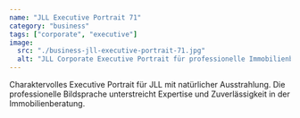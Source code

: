 ```yaml
---
name: "JLL Executive Portrait 71"
category: "business"
tags: ["corporate", "executive"]
image:
  src: "./business-jll-executive-portrait-71.jpg"
  alt: "JLL Corporate Executive Portrait für professionelle Immobilienberatung"
---
```


Charaktervolles Executive Portrait für JLL mit natürlicher Ausstrahlung. Die professionelle Bildsprache unterstreicht Expertise und Zuverlässigkeit in der Immobilienberatung.